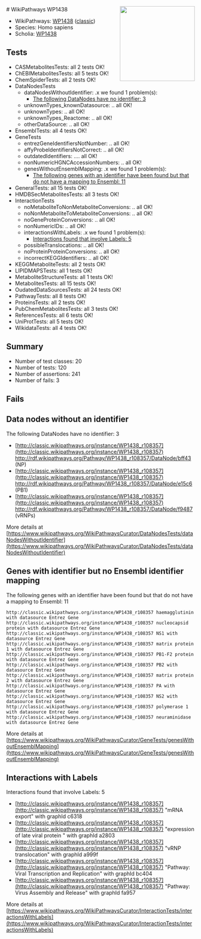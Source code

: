 <img style="float: right; width: 200px" src="https://upload.wikimedia.org/wikipedia/commons/thumb/8/83/Wplogo_with_text_500.png/640px-Wplogo_with_text_500.png" />
# WikiPathways WP1438

* WikiPathways: [WP1438](https://wikipathways.org/pathways/WP1438) ([classic](https://classic.wikipathways.org/instance/WP1438))
* Species: Homo sapiens
* Scholia: [WP1438](https://scholia.toolforge.org/wikipathways/WP1438)
## Tests
* CASMetabolitesTests: all 2 tests OK!
* ChEBIMetabolitesTests: all 5 tests OK!
* ChemSpiderTests: all 2 tests OK!
* DataNodesTests
    * dataNodesWithoutIdentifier: .x we found 1 problem(s):
        * [The following DataNodes have no identifier: 3](#d2d32fa2)
    * unknownTypes_knownDatasource: .. all OK!
    * unknownTypes: .. all OK!
    * unknownTypes_Reactome: .. all OK!
    * otherDataSource: .. all OK!
* EnsemblTests: all 4 tests OK!
* GeneTests
    * entrezGeneIdentifiersNotNumber: .. all OK!
    * affyProbeIdentifiersNotCorrect: .. all OK!
    * outdatedIdentifiers: .... all OK!
    * nonNumericHGNCAccessionNumbers: .. all OK!
    * genesWithoutEnsemblMapping: .x we found 1 problem(s):
        * [The following genes with an identifier have been found but that do not have a mapping to Ensembl: 11](#c4e5430e)
* GeneralTests: all 15 tests OK!
* HMDBSecMetabolitesTests: all 3 tests OK!
* InteractionTests
    * noMetaboliteToNonMetaboliteConversions: .. all OK!
    * noNonMetaboliteToMetaboliteConversions: .. all OK!
    * noGeneProteinConversions: .. all OK!
    * nonNumericIDs: .. all OK!
    * interactionsWithLabels: .x we found 1 problem(s):
        * [Interactions found that involve Labels: 5](#630d267c)
    * possibleTranslocations: .. all OK!
    * noProteinProteinConversions: .. all OK!
    * incorrectKEGGIdentifiers: .. all OK!
* KEGGMetaboliteTests: all 2 tests OK!
* LIPIDMAPSTests: all 1 tests OK!
* MetaboliteStructureTests: all 1 tests OK!
* MetabolitesTests: all 15 tests OK!
* OudatedDataSourcesTests: all 24 tests OK!
* PathwayTests: all 8 tests OK!
* ProteinsTests: all 2 tests OK!
* PubChemMetabolitesTests: all 3 tests OK!
* ReferencesTests: all 6 tests OK!
* UniProtTests: all 5 tests OK!
* WikidataTests: all 4 tests OK!


## Summary

* Number of test classes: 20
* Number of tests: 120
* Number of assertions: 241
* Number of fails: 3

## Fails

<a name="d2d32fa2" />

## Data nodes without an identifier

The following DataNodes have no identifier: 3

* [http://classic.wikipathways.org/instance/WP1438_r108357](http://classic.wikipathways.org/instance/WP1438_r108357) http://rdf.wikipathways.org/Pathway/WP1438_r108357/DataNode/bff43 (NP)
* [http://classic.wikipathways.org/instance/WP1438_r108357](http://classic.wikipathways.org/instance/WP1438_r108357) http://rdf.wikipathways.org/Pathway/WP1438_r108357/DataNode/e15c6 (PB1)
* [http://classic.wikipathways.org/instance/WP1438_r108357](http://classic.wikipathways.org/instance/WP1438_r108357) http://rdf.wikipathways.org/Pathway/WP1438_r108357/DataNode/f9487 (vRNPs)


More details at [https://www.wikipathways.org/WikiPathwaysCurator/DataNodesTests/dataNodesWithoutIdentifier](https://www.wikipathways.org/WikiPathwaysCurator/DataNodesTests/dataNodesWithoutIdentifier)

<a name="c4e5430e" />

## Genes with identifier but no Ensembl identifier mapping

The following genes with an identifier have been found but that do not have a mapping to Ensembl: 11
```
http://classic.wikipathways.org/instance/WP1438_r108357 haemagglutinin with datasource Entrez Gene
http://classic.wikipathways.org/instance/WP1438_r108357 nucleocapsid protein with datasource Entrez Gene
http://classic.wikipathways.org/instance/WP1438_r108357 NS1 with datasource Entrez Gene
http://classic.wikipathways.org/instance/WP1438_r108357 matrix protein 1 with datasource Entrez Gene
http://classic.wikipathways.org/instance/WP1438_r108357 PB1-F2 protein with datasource Entrez Gene
http://classic.wikipathways.org/instance/WP1438_r108357 PB2 with datasource Entrez Gene
http://classic.wikipathways.org/instance/WP1438_r108357 matrix protein 2 with datasource Entrez Gene
http://classic.wikipathways.org/instance/WP1438_r108357 PA with datasource Entrez Gene
http://classic.wikipathways.org/instance/WP1438_r108357 NS2 with datasource Entrez Gene
http://classic.wikipathways.org/instance/WP1438_r108357 polymerase 1 with datasource Entrez Gene
http://classic.wikipathways.org/instance/WP1438_r108357 neuraminidase with datasource Entrez Gene
```

More details at [https://www.wikipathways.org/WikiPathwaysCurator/GeneTests/genesWithoutEnsemblMapping](https://www.wikipathways.org/WikiPathwaysCurator/GeneTests/genesWithoutEnsemblMapping)

<a name="630d267c" />

## Interactions with Labels

Interactions found that involve Labels: 5

* [http://classic.wikipathways.org/instance/WP1438_r108357](http://classic.wikipathways.org/instance/WP1438_r108357) "mRNA export" with graphId c6318
* [http://classic.wikipathways.org/instance/WP1438_r108357](http://classic.wikipathways.org/instance/WP1438_r108357) "expression of late viral protein
" with graphId a2803
* [http://classic.wikipathways.org/instance/WP1438_r108357](http://classic.wikipathways.org/instance/WP1438_r108357) "vRNP translocation" with graphId a999f
* [http://classic.wikipathways.org/instance/WP1438_r108357](http://classic.wikipathways.org/instance/WP1438_r108357) "Pathway: Viral Transcription and Replication" with graphId bc404
* [http://classic.wikipathways.org/instance/WP1438_r108357](http://classic.wikipathways.org/instance/WP1438_r108357) "Pathway: Virus Assembly and Release" with graphId fa957


More details at [https://www.wikipathways.org/WikiPathwaysCurator/InteractionTests/interactionsWithLabels](https://www.wikipathways.org/WikiPathwaysCurator/InteractionTests/interactionsWithLabels)

